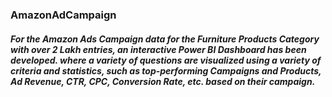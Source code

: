 ### AmazonAdCampaign

##### For the Amazon Ads Campaign data for the Furniture Products Category with over 2 Lakh entries, an interactive Power BI Dashboard has been developed. where a variety of questions are visualized using a variety of criteria and statistics, such as top-performing Campaigns and Products, Ad Revenue, CTR, CPC, Conversion Rate, etc. based on their campaign. 
